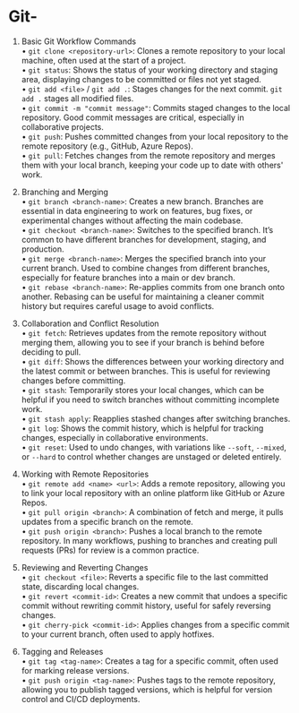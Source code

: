 # Git-

1. Basic Git Workflow Commands  
   • `git clone <repository-url>`: Clones a remote repository to your local machine, often used at the start of a project.  
   • `git status`: Shows the status of your working directory and staging area, displaying changes to be committed or files not yet staged.  
   • `git add <file>` / `git add .`: Stages changes for the next commit. `git add .` stages all modified files.  
   • `git commit -m "commit message"`: Commits staged changes to the local repository. Good commit messages are critical, especially in collaborative projects.  
   • `git push`: Pushes committed changes from your local repository to the remote repository (e.g., GitHub, Azure Repos).  
   • `git pull`: Fetches changes from the remote repository and merges them with your local branch, keeping your code up to date with others' work.  

2. Branching and Merging  
   • `git branch <branch-name>`: Creates a new branch. Branches are essential in data engineering to work on features, bug fixes, or experimental changes without affecting the main codebase.  
   • `git checkout <branch-name>`: Switches to the specified branch. It’s common to have different branches for development, staging, and production.  
   • `git merge <branch-name>`: Merges the specified branch into your current branch. Used to combine changes from different branches, especially for feature branches into a main or dev branch.  
   • `git rebase <branch-name>`: Re-applies commits from one branch onto another. Rebasing can be useful for maintaining a cleaner commit history but requires careful usage to avoid conflicts.  

3. Collaboration and Conflict Resolution  
   • `git fetch`: Retrieves updates from the remote repository without merging them, allowing you to see if your branch is behind before deciding to pull.  
   • `git diff`: Shows the differences between your working directory and the latest commit or between branches. This is useful for reviewing changes before committing.  
   • `git stash`: Temporarily stores your local changes, which can be helpful if you need to switch branches without committing incomplete work.  
   • `git stash apply`: Reapplies stashed changes after switching branches.  
   • `git log`: Shows the commit history, which is helpful for tracking changes, especially in collaborative environments.  
   • `git reset`: Used to undo changes, with variations like `--soft`, `--mixed`, or `--hard` to control whether changes are unstaged or deleted entirely.  

4. Working with Remote Repositories  
   • `git remote add <name> <url>`: Adds a remote repository, allowing you to link your local repository with an online platform like GitHub or Azure Repos.  
   • `git pull origin <branch>`: A combination of fetch and merge, it pulls updates from a specific branch on the remote.  
   • `git push origin <branch>`: Pushes a local branch to the remote repository. In many workflows, pushing to branches and creating pull requests (PRs) for review is a common practice.  

5. Reviewing and Reverting Changes  
   • `git checkout <file>`: Reverts a specific file to the last committed state, discarding local changes.  
   • `git revert <commit-id>`: Creates a new commit that undoes a specific commit without rewriting commit history, useful for safely reversing changes.  
   • `git cherry-pick <commit-id>`: Applies changes from a specific commit to your current branch, often used to apply hotfixes.  

6. Tagging and Releases  
   • `git tag <tag-name>`: Creates a tag for a specific commit, often used for marking release versions.  
   • `git push origin <tag-name>`: Pushes tags to the remote repository, allowing you to publish tagged versions, which is helpful for version control and CI/CD deployments.  
